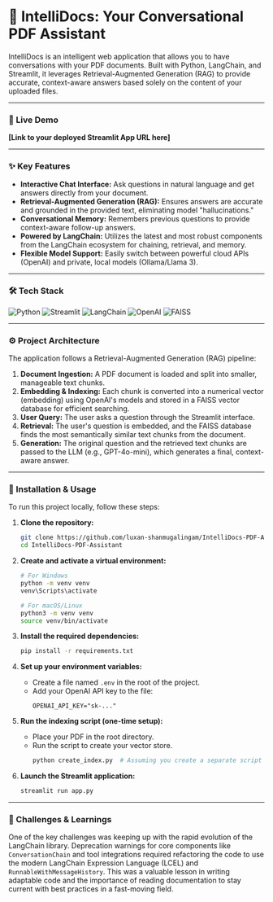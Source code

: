 # 📄 IntelliDocs: Your Conversational PDF Assistant

IntelliDocs is an intelligent web application that allows you to have conversations with your PDF documents. Built with Python, LangChain, and Streamlit, it leverages Retrieval-Augmented Generation (RAG) to provide accurate, context-aware answers based solely on the content of your uploaded files.

---

### 🚀 Live Demo

**[Link to your deployed Streamlit App URL here]**

---

### ✨ Key Features

* **Interactive Chat Interface:** Ask questions in natural language and get answers directly from your document.
* **Retrieval-Augmented Generation (RAG):** Ensures answers are accurate and grounded in the provided text, eliminating model "hallucinations."
* **Conversational Memory:** Remembers previous questions to provide context-aware follow-up answers.
* **Powered by LangChain:** Utilizes the latest and most robust components from the LangChain ecosystem for chaining, retrieval, and memory.
* **Flexible Model Support:** Easily switch between powerful cloud APIs (OpenAI) and private, local models (Ollama/Llama 3).

---

### 🛠️ Tech Stack

![Python](https://img.shields.io/badge/Python-3.11-3776AB?style=for-the-badge&logo=python)
![Streamlit](https://img.shields.io/badge/Streamlit-1.35-FF4B4B?style=for-the-badge&logo=streamlit)
![LangChain](https://img.shields.io/badge/LangChain-0.2-222222?style=for-the-badge&logo=langchain)
![OpenAI](https://img.shields.io/badge/OpenAI-GPT--4o--mini-412991?style=for-the-badge&logo=openai)
![FAISS](https://img.shields.io/badge/FAISS-1.8-blue?style=for-the-badge)

---

### ⚙️ Project Architecture

The application follows a Retrieval-Augmented Generation (RAG) pipeline:

1.  **Document Ingestion:** A PDF document is loaded and split into smaller, manageable text chunks.
2.  **Embedding & Indexing:** Each chunk is converted into a numerical vector (embedding) using OpenAI's models and stored in a FAISS vector database for efficient searching.
3.  **User Query:** The user asks a question through the Streamlit interface.
4.  **Retrieval:** The user's question is embedded, and the FAISS database finds the most semantically similar text chunks from the document.
5.  **Generation:** The original question and the retrieved text chunks are passed to the LLM (e.g., GPT-4o-mini), which generates a final, context-aware answer.

---

### 🔧 Installation & Usage

To run this project locally, follow these steps:

1.  **Clone the repository:**
    ```bash
    git clone https://github.com/luxan-shanmugalingam/IntelliDocs-PDF-Assistant.git
    cd IntelliDocs-PDF-Assistant
    ```

2.  **Create and activate a virtual environment:**
    ```bash
    # For Windows
    python -m venv venv
    venv\Scripts\activate

    # For macOS/Linux
    python3 -m venv venv
    source venv/bin/activate
    ```

3.  **Install the required dependencies:**
    ```bash
    pip install -r requirements.txt
    ```

4.  **Set up your environment variables:**
    * Create a file named `.env` in the root of the project.
    * Add your OpenAI API key to the file:
        ```
        OPENAI_API_KEY="sk-..."
        ```

5.  **Run the indexing script (one-time setup):**
    * Place your PDF in the root directory.
    * Run the script to create your vector store.
        ```bash
        python create_index.py  # Assuming you create a separate script for this
        ```

6.  **Launch the Streamlit application:**
    ```bash
    streamlit run app.py
    ```

---

### 🤔 Challenges & Learnings

One of the key challenges was keeping up with the rapid evolution of the LangChain library. Deprecation warnings for core components like `ConversationChain` and tool integrations required refactoring the code to use the modern LangChain Expression Language (LCEL) and `RunnableWithMessageHistory`. This was a valuable lesson in writing adaptable code and the importance of reading documentation to stay current with best practices in a fast-moving field.
